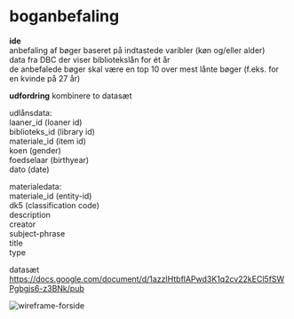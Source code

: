 # boganbefaling

<b>ide</b> <br>
anbefaling af bøger baseret på indtastede varibler (køn og/eller alder) <br>
data fra DBC der viser bibliotekslån for ét år <br>
de anbefalede bøger skal være en top 10 over mest lånte bøger (f.eks. for en kvinde på 27 år) <br>

<b>udfordring</b>
kombinere to datasæt 

udlånsdata: <br>
laaner_id (loaner id) <br>
biblioteks_id (library id) <br>
materiale_id (item id) <br>
koen (gender) <br>
foedselaar (birthyear) <br>
dato (date)  <br>

materialedata: <br>
materiale_id (entity-id) <br>
dk5 (classification code) <br>
description <br>
creator <br>
subject-phrase <br>
title <br>
type <br>

datasæt https://docs.google.com/document/d/1azzIHtbflAPwd3K1q2cv22kECl5fSWPgbgjs6-z3BNk/pub <br>

![wireframe-forside](https://cloud.githubusercontent.com/assets/24417130/24724155/64801eb4-1a4a-11e7-8fb2-5249fd2bd412.jpg)


